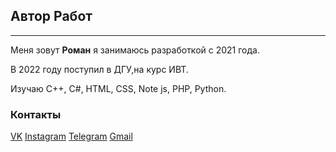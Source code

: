 ## Автор Работ
***
Меня зовут **Роман** я занимаюсь разработкой с 2021 года.

В 2022 году поступил в ДГУ,на курс ИВТ.

Изучаю С++, С#, HTML, CSS, Note js, PHP, Python.

### __Контакты__
[VK](https://vk.com/relmontov)
[Instagram](https://www.instagram.com/p/Cc0yk2KNntR_ka35FH--mGbXx-sRMoNZ87gexg0/?igshid=YmMyMTA2M2Y=)
[Telegram](https://t.me/Relmontov)
[Gmail](relmontovro@gmail.com)
